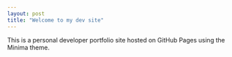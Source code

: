 ```yaml
---
layout: post
title: "Welcome to my dev site"
---
```


This is a personal developer portfolio site hosted on GitHub Pages using the Minima theme.
